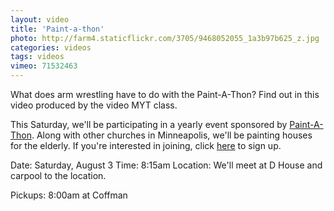 ```yaml
---
layout: video
title: 'Paint-a-thon'
photo: http://farm4.staticflickr.com/3705/9468052055_1a3b97b625_z.jpg
categories: videos
tags: videos
vimeo: 71532463
---
```


What does arm wrestling have to do with the Paint-A-Thon? Find out in this video produced by the video MYT class.

This Saturday, we'll be participating in a yearly event sponsored by <a href="http://paintathon.gmcc.org/index.php" title="Paint-A-Thon" target="_blank">Paint-A-Thon</a>.  Along with other churches in Minneapolis, we'll be painting houses for the elderly.  If you're interested in joining, click <a href="https://docs.google.com/forms/d/1ZCYXiR2FWgQ7cNn9Fl5S_JVaB1EpLER350EUVSso9Ds/viewform" title="Sign Up Form" target="_blank">here</a> to sign up.    

Date: Saturday, August 3
Time: 8:15am
Location: We'll meet at D House and carpool to the location.

Pickups: 8:00am at Coffman